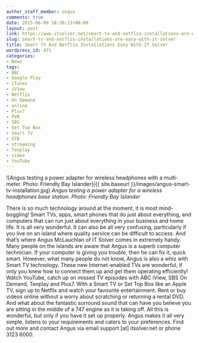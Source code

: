 ```yaml
---
author_staff_member: angus
comments: true
date: 2015-06-09 18:30:11+00:00
layout: post
link: https://www.itsolver.net/smart-tv-and-netflix-installations-are-easy-with-it-solver/
slug: smart-tv-and-netflix-installations-are-easy-with-it-solver
title: Smart TV And Netflix Installations Easy With IT Solver
wordpress_id: 471
categories:
- News
tags:
- ABC
- Google Play
- iTunes
- iView
- Netflix
- On Demand
- online
- Plus7
- PVR
- SBS
- Set Top Box
- Smart TV
- STB
- streaming
- Tenplay
- video
- YouTube
---
```


![Angus testing a power adapter for wireless headphones with a multi-meter. Photo: Friendly Bay Islander]({{ site.baseurl }}/images/angus-smart-tv-installation.jpg) *Angus testing a power adapter for a wireless headphones base station. Photo: Friendly Bay Islander*

There is so much technology around at the moment, it is most mind-boggling! Smart TVs, apps, smart phones that do just about everything, and computers that can run just about everything in your business and home life. It is all very wonderful.
It can also be all very confusing, particularly if you live on an island where quality service can be difficult to access. And that’s where Angus McLauchlan of IT Solver comes in extremely handy.
Many people on the islands are aware that Angus is a superb computer technician. If your computer is giving you trouble, then he can fix it, quick smart.
However, what many people do not know, Angus is also a whiz with Smart TV technology. These new Internet-enabled TVs are wonderful, if only you knew how to connect them up and get them operating efficiently!
Watch YouTube, catch up on missed TV episodes with ABC iView, SBS On Demand, Tenplay and Plus7. With a Smart TV or Set Top Box like an Apple TV, sign up to Netflix and watch your favourite entertainment. Rent or buy videos online without a worry about scratching or returning a rental DVD.
And what about the fantastic surround sound that can have you believe you are sitting in the middle of a 747 engine as it is taking off.
All this is wonderful, but only if you have it set up properly. Angus makes it all very simple, listens to your requirements and caters to your preferences.
Find out more and contact Angus via email support [at] itsolver.net or phone 3123 6000.
